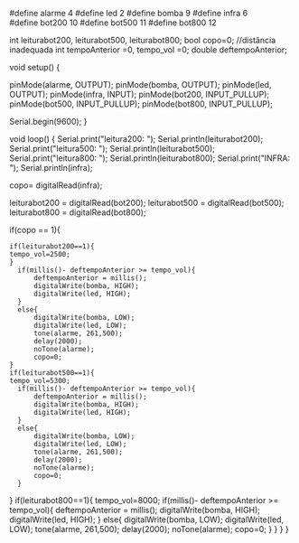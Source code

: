 #define alarme 4
#define led 2
#define bomba 9
#define infra 6      
#define bot200 10
#define bot500 11
#define bot800 12

int leiturabot200, leiturabot500, leiturabot800;
bool copo=0;       //distância inadequada
int tempoAnterior =0, tempo_vol =0;
double deftempoAnterior;


void setup()
{

  pinMode(alarme, OUTPUT);
  pinMode(bomba, OUTPUT);
  pinMode(led, OUTPUT);
  pinMode(infra, INPUT);
  pinMode(bot200, INPUT_PULLUP);
  pinMode(bot500, INPUT_PULLUP);
  pinMode(bot800, INPUT_PULLUP);
  
  Serial.begin(9600);
}

void loop()
{
  Serial.print("leitura200: ");
  Serial.println(leiturabot200);
  Serial.print("leitura500: ");
  Serial.println(leiturabot500);
  Serial.print("leitura800: ");
  Serial.println(leiturabot800);
  Serial.print("INFRA: ");
  Serial.println(infra);

  copo= digitalRead(infra);

  leiturabot200 = digitalRead(bot200);
  leiturabot500 = digitalRead(bot500);
  leiturabot800 = digitalRead(bot800);
  
  if(copo == 1){
  
    if(leiturabot200==1){
    tempo_vol=2500;
    }
      if(millis()- deftempoAnterior >= tempo_vol){ 
          deftempoAnterior = millis();
          digitalWrite(bomba, HIGH);
          digitalWrite(led, HIGH);
      }
      else{
          digitalWrite(bomba, LOW);
          digitalWrite(led, LOW);
          tone(alarme, 261,500);
          delay(2000);
          noTone(alarme);
          copo=0;
    }
    if(leiturabot500==1){
    tempo_vol=5300;
      if(millis()- deftempoAnterior >= tempo_vol){ 
          deftempoAnterior = millis();
          digitalWrite(bomba, HIGH);
          digitalWrite(led, HIGH);
      }
      else{
          digitalWrite(bomba, LOW);
          digitalWrite(led, LOW);
          tone(alarme, 261,500);
          delay(2000);
          noTone(alarme);
          copo=0;
      }
  }
   if(leiturabot800==1){
    tempo_vol=8000;
      if(millis()- deftempoAnterior >= tempo_vol){ 
          deftempoAnterior = millis();
          digitalWrite(bomba, HIGH);
          digitalWrite(led, HIGH);
      }
      else{
          digitalWrite(bomba, LOW);
          digitalWrite(led, LOW);
          tone(alarme, 261,500);
          delay(2000);
          noTone(alarme);
          copo=0;
      }
   }
}
}
